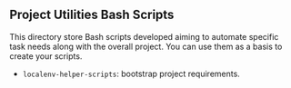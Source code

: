## Project Utilities Bash Scripts

This directory store Bash scripts developed aiming to automate specific task needs along with the overall project. You can use them as a basis to create your scripts.

* `localenv-helper-scripts`: bootstrap project requirements.

